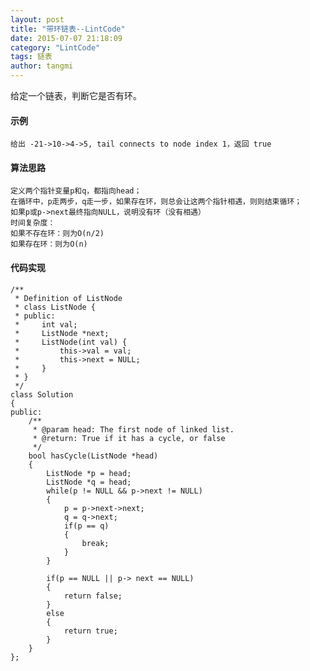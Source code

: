 ```yaml
---
layout: post
title: "带环链表--LintCode"
date: 2015-07-07 21:18:09
category: "LintCode"
tags: 链表
author: tangmi
---
```

给定一个链表，判断它是否有环。
<!--break-->

#### 示例
    给出 -21->10->4->5, tail connects to node index 1，返回 true

#### 算法思路

    定义两个指针变量p和q，都指向head；
    在循环中，p走两步，q走一步，如果存在环，则总会让这两个指针相遇，则则结束循环；
    如果p或p->next最终指向NULL，说明没有环（没有相遇）
    时间复杂度：
    如果不存在环：则为O(n/2)
    如果存在环：则为O(n)

#### 代码实现
    
    /**
     * Definition of ListNode
     * class ListNode {
     * public:
     *     int val;
     *     ListNode *next;
     *     ListNode(int val) {
     *         this->val = val;
     *         this->next = NULL;
     *     }
     * }
     */
    class Solution
    {
    public:
        /**
         * @param head: The first node of linked list.
         * @return: True if it has a cycle, or false
         */
        bool hasCycle(ListNode *head)
        {
            ListNode *p = head;
            ListNode *q = head;
            while(p != NULL && p->next != NULL)
            {
                p = p->next->next;
                q = q->next;
                if(p == q)
                {
                    break;
                }
            }

            if(p == NULL || p-> next == NULL)
            {
                return false;
            }
            else
            {
                return true;
            }
        }
    };

